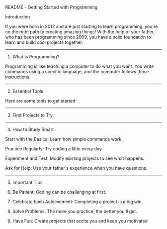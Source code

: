 README - Getting Started with Programming

Introduction

If you were born in 2012 and are just starting to learn programming, you're on the right path to creating amazing things! With the help of your father, who has been programming since 2009, you have a solid foundation to learn and build cool projects together.


---

1. What Is Programming?

Programming is like teaching a computer to do what you want. You write commands using a specific language, and the computer follows those instructions.


---

2. Essential Tools

Here are some tools to get started:


---

3. First Projects to Try


---

4. How to Study Smart

Start with the Basics: Learn how simple commands work.

Practice Regularly: Try coding a little every day.

Experiment and Test: Modify existing projects to see what happens.

Ask for Help: Use your father's experience when you have questions.



---

5. Important Tips

1. Be Patient: Coding can be challenging at first.


2. Celebrate Each Achievement: Completing a project is a big win.


3. Solve Problems: The more you practice, the better you'll get.


4. Have Fun: Create projects that excite you and keep you motivated


